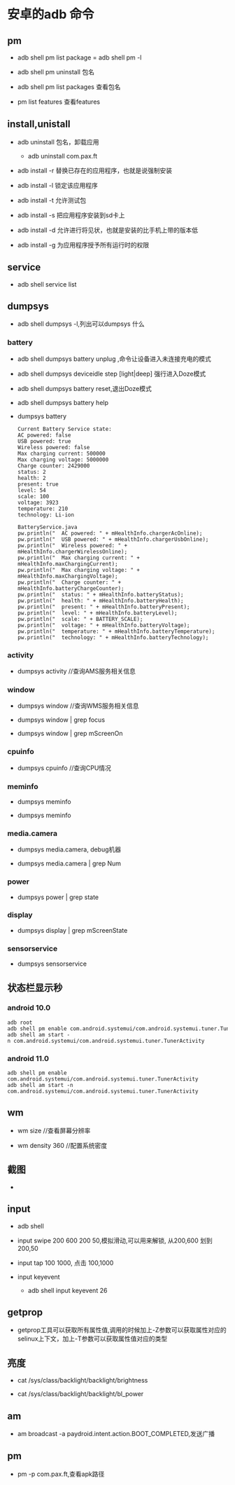 # 安卓的adb 命令

## pm

* adb shell pm list package = adb shell pm -l

* adb shell pm uninstall 包名

* adb shell pm list packages 查看包名

* pm list features 查看features

## install,unistall

* adb uninstall 包名，卸载应用

    * adb uninstall com.pax.ft

* adb install -r 替换已存在的应用程序，也就是说强制安装

* adb install -l 锁定该应用程序

* adb install -t 允许测试包

* adb install -s 把应用程序安装到sd卡上

* adb install -d 允许进行将见状，也就是安装的比手机上带的版本低

* adb install -g 为应用程序授予所有运行时的权限

## service

* adb shell service list

## dumpsys

* adb shell dumpsys -l,列出可以dumpsys 什么


### battery 

* adb shell dumpsys battery unplug ,命令让设备进入未连接充电的模式

* adb shell dumpsys deviceidle step [light|deep] 强行进入Doze模式

* adb shell dumpsys battery reset,退出Doze模式

* adb shell dumpsys battery help

* dumpsys battery

    ```
    Current Battery Service state:
    AC powered: false
    USB powered: true
    Wireless powered: false
    Max charging current: 500000
    Max charging voltage: 5000000
    Charge counter: 2429000
    status: 2
    health: 2
    present: true
    level: 54
    scale: 100
    voltage: 3923
    temperature: 210
    technology: Li-ion
    ```

    ```
    BatteryService.java
    pw.println("  AC powered: " + mHealthInfo.chargerAcOnline);
    pw.println("  USB powered: " + mHealthInfo.chargerUsbOnline);
    pw.println("  Wireless powered: " + mHealthInfo.chargerWirelessOnline);
    pw.println("  Max charging current: " + mHealthInfo.maxChargingCurrent);
    pw.println("  Max charging voltage: " + mHealthInfo.maxChargingVoltage);
    pw.println("  Charge counter: " + mHealthInfo.batteryChargeCounter);
    pw.println("  status: " + mHealthInfo.batteryStatus);
    pw.println("  health: " + mHealthInfo.batteryHealth);
    pw.println("  present: " + mHealthInfo.batteryPresent);
    pw.println("  level: " + mHealthInfo.batteryLevel);
    pw.println("  scale: " + BATTERY_SCALE);
    pw.println("  voltage: " + mHealthInfo.batteryVoltage);
    pw.println("  temperature: " + mHealthInfo.batteryTemperature);
    pw.println("  technology: " + mHealthInfo.batteryTechnology);
    ```

### activity 

* dumpsys activity //查询AMS服务相关信息

### window

* dumpsys window //查询WMS服务相关信息

* dumpsys window | grep focus

* dumpsys window | grep mScreenOn

### cpuinfo

* dumpsys cpuinfo //查询CPU情况

### meminfo 

* dumpsys meminfo

* dumpsys meminfo <pid>

### media.camera

* dumpsys media.camera, debug机器

* dumpsys media.camera | grep Num

### power

* dumpsys power | grep state

### display

* dumpsys display | grep mScreenState

### sensorservice

* dumpsys sensorservice

## 状态栏显示秒

### android 10.0
```
adb root
adb shell pm enable com.android.systemui/com.android.systemui.tuner.TunerActivity
adb shell am start -n com.android.systemui/com.android.systemui.tuner.TunerActivity
```

### android 11.0
```
adb shell pm enable  com.android.systemui/com.android.systemui.tuner.TunerActivity
adb shell am start -n  com.android.systemui/com.android.systemui.tuner.TunerActivity
```

## wm

* wm size //查看屏幕分辨率

* wm density 360 //配置系统密度

## 截图

* 

## input

* adb shell 

* input swipe 200 600 200 50,模拟滑动,可以用来解锁, 从200,600 划到 200,50

* input tap 100 1000, 点击 100,1000

* input keyevent <key code number or name>

    * adb shell input keyevent 26

## getprop

* getprop工具可以获取所有属性值,调用的时候加上-Z参数可以获取属性对应的selinux上下文，加上-T参数可以获取属性值对应的类型

## 亮度

* cat /sys/class/backlight/backlight/brightness

* cat /sys/class/backlight/backlight/bl_power

## am

* am broadcast -a paydroid.intent.action.BOOT_COMPLETED,发送广播

## pm

* pm -p com.pax.ft,查看apk路径